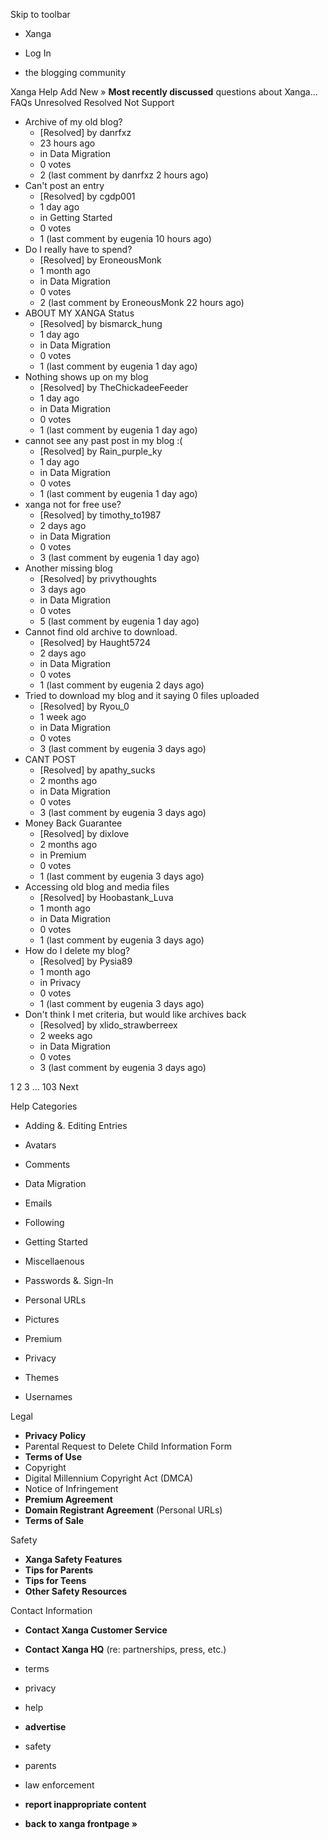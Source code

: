 Skip to toolbar

*   Xanga

*   Log In

*   the blogging community

Xanga Help Add New » **Most recently discussed** questions about Xanga… FAQs Unresolved Resolved Not Support

*   Archive of my old blog?
    *   \[Resolved\] by danrfxz
    *   23 hours ago
    *   in Data Migration
    *   0 votes
    *   2 (last comment by danrfxz 2 hours ago)
*   Can't post an entry
    *   \[Resolved\] by cgdp001
    *   1 day ago
    *   in Getting Started
    *   0 votes
    *   1 (last comment by eugenia 10 hours ago)
*   Do I really have to spend?
    *   \[Resolved\] by EroneousMonk
    *   1 month ago
    *   in Data Migration
    *   0 votes
    *   2 (last comment by EroneousMonk 22 hours ago)
*   ABOUT MY XANGA Status
    *   \[Resolved\] by bismarck\_hung
    *   1 day ago
    *   in Data Migration
    *   0 votes
    *   1 (last comment by eugenia 1 day ago)
*   Nothing shows up on my blog
    *   \[Resolved\] by TheChickadeeFeeder
    *   1 day ago
    *   in Data Migration
    *   0 votes
    *   1 (last comment by eugenia 1 day ago)
*   cannot see any past post in my blog :(
    *   \[Resolved\] by Rain\_purple\_ky
    *   1 day ago
    *   in Data Migration
    *   0 votes
    *   1 (last comment by eugenia 1 day ago)
*   xanga not for free use?
    *   \[Resolved\] by timothy\_to1987
    *   2 days ago
    *   in Data Migration
    *   0 votes
    *   3 (last comment by eugenia 1 day ago)
*   Another missing blog
    *   \[Resolved\] by privythoughts
    *   3 days ago
    *   in Data Migration
    *   0 votes
    *   5 (last comment by eugenia 1 day ago)
*   Cannot find old archive to download.
    *   \[Resolved\] by Haught5724
    *   2 days ago
    *   in Data Migration
    *   0 votes
    *   1 (last comment by eugenia 2 days ago)
*   Tried to download my blog and it saying 0 files uploaded
    *   \[Resolved\] by Ryou\_0
    *   1 week ago
    *   in Data Migration
    *   0 votes
    *   3 (last comment by eugenia 3 days ago)
*   CANT POST
    *   \[Resolved\] by apathy\_sucks
    *   2 months ago
    *   in Data Migration
    *   0 votes
    *   3 (last comment by eugenia 3 days ago)
*   Money Back Guarantee
    *   \[Resolved\] by dixlove
    *   2 months ago
    *   in Premium
    *   0 votes
    *   1 (last comment by eugenia 3 days ago)
*   Accessing old blog and media files
    *   \[Resolved\] by Hoobastank\_Luva
    *   1 month ago
    *   in Data Migration
    *   0 votes
    *   1 (last comment by eugenia 3 days ago)
*   How do I delete my blog?
    *   \[Resolved\] by Pysia89
    *   1 month ago
    *   in Privacy
    *   0 votes
    *   1 (last comment by eugenia 3 days ago)
*   Don't think I met criteria, but would like archives back
    *   \[Resolved\] by xlido\_strawberreex
    *   2 weeks ago
    *   in Data Migration
    *   0 votes
    *   3 (last comment by eugenia 3 days ago)

1 2 3 ... 103 Next

Help Categories

*   Adding &. Editing Entries
*   Avatars
*   Comments
*   Data Migration
*   Emails
*   Following
*   Getting Started
*   Miscellaenous

*   Passwords &. Sign-In
*   Personal URLs
*   Pictures
*   Premium
*   Privacy
*   Themes
*   Usernames

Legal

*   **Privacy Policy**
*   Parental Request to Delete Child Information Form
*   **Terms of Use**
*   Copyright
*   Digital Millennium Copyright Act (DMCA)
*   Notice of Infringement
*   **Premium Agreement**
*   **Domain Registrant Agreement** (Personal URLs)
*   **Terms of Sale**

Safety

*   **Xanga Safety Features**
*   **Tips for Parents**
*   **Tips for Teens**
*   **Other Safety Resources**

Contact Information

*   **Contact Xanga Customer Service**
*   **Contact Xanga HQ** (re: partnerships, press, etc.)

*   terms
*   privacy
*   help
*   **advertise**

*   safety
*   parents
*   law enforcement
*   **report inappropriate content**

*   **back to xanga frontpage »**